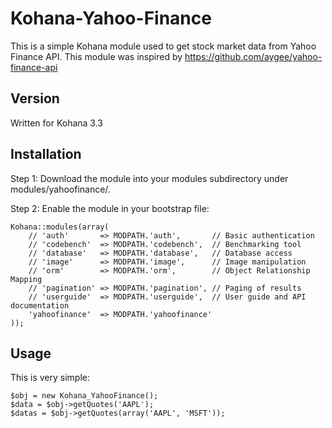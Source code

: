 # Kohana-Yahoo-Finance

This is a simple Kohana module used to get stock market data from Yahoo Finance API.
This module was inspired by https://github.com/aygee/yahoo-finance-api

## Version

Written for Kohana 3.3

## Installation

Step 1: Download the module into your modules subdirectory under modules/yahoofinance/.

Step 2: Enable the module in your bootstrap file:

	Kohana::modules(array(
		// 'auth'       => MODPATH.'auth',       // Basic authentication
		// 'codebench'  => MODPATH.'codebench',  // Benchmarking tool
		// 'database'   => MODPATH.'database',   // Database access
		// 'image'      => MODPATH.'image',      // Image manipulation
		// 'orm'        => MODPATH.'orm',        // Object Relationship Mapping
		// 'pagination' => MODPATH.'pagination', // Paging of results
		// 'userguide'  => MODPATH.'userguide',  // User guide and API documentation
		'yahoofinance'  => MODPATH.'yahoofinance'
	));

## Usage

This is very simple:

	$obj = new Kohana_YahooFinance();
	$data = $obj->getQuotes('AAPL');
	$datas = $obj->getQuotes(array('AAPL', 'MSFT'));